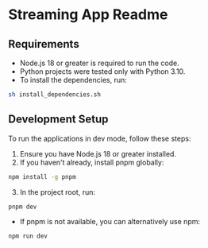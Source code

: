 # Streaming App Readme

## Requirements

- Node.js 18 or greater is required to run the code.
- Python projects were tested only with Python 3.10.
- To install the dependencies, run:

```bash
sh install_dependencies.sh
```

## Development Setup

To run the applications in dev mode, follow these steps:

1. Ensure you have Node.js 18 or greater installed.
2. If you haven't already, install pnpm globally:

```bash
npm install -g pnpm
```

3. In the project root, run:

```bash
pnpm dev
```

- If pnpm is not available, you can alternatively use npm:

```bash
npm run dev
```
